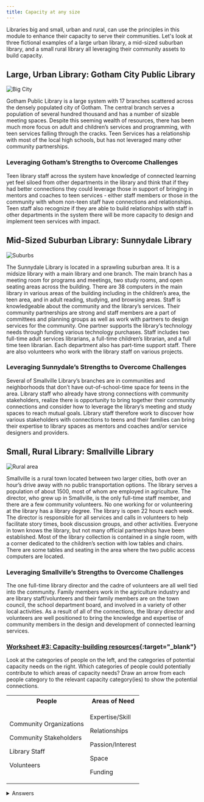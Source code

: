 ```yaml
---
title: Capacity at any size
---
```


Libraries big and small, urban and rural, can use the principles in this module to enhance their capacity to serve their communities. Let's look at three fictional examples of a large urban library, a mid-sized suburban library, and a small rural library all leveraging their community assets to build capacity. 

## Large, Urban Library: Gotham City Public Library
<img src="{{ site.baseurl }}/img/capacity/big_city_med.png"  ALT="Big City"/>

Gotham Public Library is a large system with 17 branches scattered across the densely populated city of Gotham. The central branch serves a population of several hundred thousand and has a number of sizable meeting spaces. Despite this seeming wealth of resources, there has been much more focus on adult and children’s services and programming, with teen services falling through the cracks. Teen Services has a relationship with most of the local high schools, but has not leveraged many other community partnerships.

### Leveraging Gotham’s Strengths to Overcome Challenges

Teen library staff across the system have knowledge of connected learning yet feel siloed from other departments in the library and think that if they had better connections they could leverage those in support of bringing in mentors and coaches to teen services - either staff members or those in the community with whom non-teen staff have connections and relationships.   Teen staff also recognize if they are able to build relationships with staff in other departments in the system there will be more capacity to design and implement teen services with impact.

 
## Mid-Sized Suburban Library: Sunnydale Library

<img src="{{ site.baseurl }}/img/capacity/suburban_med.png"  ALT="Suburbs"/>

The Sunnydale Library is located in a sprawling suburban area. It is a midsize library with a main library and one branch. The main branch has a meeting room for programs and meetings, two study rooms, and open seating areas across the building. There are 38 computers in the main library in various areas of the building including in the children’s area, the teen area, and in adult reading, studying, and browsing areas. Staff is knowledgeable about the community and the library’s services. Their community partnerships are strong and staff members are a part of committees and planning groups as well as work with partners to design services for the community. One partner supports the library’s technology needs through funding various technology purchases. Staff includes two full-time adult services librarians, a full-time children’s librarian, and a full time teen librarian. Each department also has part-time support staff. There are also volunteers who work with the library staff on various projects.

### Leveraging Sunnydale’s Strengths to Overcome Challenges

Several of Smallville Library’s  branches are in communities and neighborhoods that don’t have out-of-school-time space for teens in the area.  Library staff who already have strong connections with community stakeholders, realize there is opportunity to bring together their community connections and consider how to leverage the library’s meeting and study spaces to reach mutual goals.  Library staff therefore work to discover how various stakeholders with connections to teens and their families can bring their expertise to library spaces as mentors and coaches and/or service designers and providers.

 
## Small, Rural Library: Smallville Library

<img src="{{ site.baseurl }}/img/capacity/rural_med.png"  ALT="Rural area"/>
 

Smallville is a rural town located between two larger cities, both over an hour’s drive away with no public transportation options. The library serves a population of about 1500, most of whom are employed in agriculture. The director, who grew up in Smallville, is the only full-time staff member, and there are a few community volunteers. No one working for or volunteering at the library has a library degree. The library is open 22 hours each week. The director is responsible for all services and calls in volunteers to help facilitate story times, book discussion groups, and other activities. Everyone in town knows the library, but not many official partnerships have been established. Most of the library collection is contained in a single room, with a corner dedicated to the children’s section with low tables and chairs. There are some tables and seating in the area where the two public access computers are located.

### Leveraging Smallville’s Strengths to Overcome Challenges

The one full-time library director and the cadre of volunteers are all well tied into the community. Family members work in the agriculture industry and are library staff/volunteers and their family members are on the town council, the school department board, and involved in a variety of other local activities.  As a result of all of the connections, the library director and volunteers are well positioned to bring the knowledge and expertise of community members in the design and development of connected learning services.


<div class="callout activity" markdown="1">
    
### [Worksheet #3: Capacity-building resources](https://docs.google.com/document/d/14FRMg54QQpWBZymkAtbECpGbtRVI5dwk5CGuuUiXASc/edit#heading=h.klpduap5218u){:target="_blank"}

Look at the categories of people on the left, and the categories of potential capacity needs on the right. Which categories of people could potentially contribute to which areas of capacity needs? Draw an arrow from each people category to the relevant capacity category(ies) to show the potential connections. 

<table>
	<tr>
		<th>People</th>
		<th>Areas of Need</th>
	</tr>
	<tr>
		<td>
			<p>Community Organizations</p>
			<p>Community Stakeholders</p>
			<p>Library Staff</p>
			<p>Volunteers</p>
		</td>
		<td>
			<p>Expertise/Skill</p>
			<p>Relationships</p>
			<p>Passion/Interest</p>
			<p>Space</p>
			<p>Funding</p>
		</td>
	</tr>
</table>

<details>
	<summary>Answers</summary>
	All of these people could potentially contribute to the library's capacity needs in each area! 
</details>

</div>

